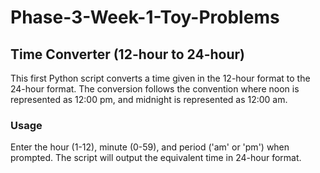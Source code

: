 # Phase-3-Week-1-Toy-Problems
## Time Converter (12-hour to 24-hour)
This first Python script converts a time given in the 12-hour format to the 24-hour format. The conversion follows the convention where noon is represented as 12:00 pm, and midnight is represented as 12:00 am.
### Usage
Enter the hour (1-12), minute (0-59), and period ('am' or 'pm') when prompted.
The script will output the equivalent time in 24-hour format.
